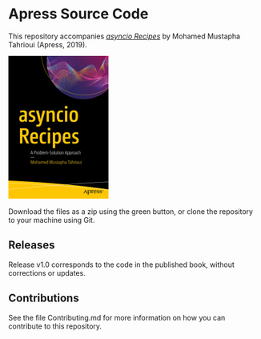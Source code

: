 # Apress Source Code

This repository accompanies [*asyncio Recipes*](https://www.apress.com/9781484244005) by Mohamed Mustapha Tahrioui (Apress, 2019).

[comment]: #cover
![Cover image](9781484244005.jpg)

Download the files as a zip using the green button, or clone the repository to your machine using Git.

## Releases

Release v1.0 corresponds to the code in the published book, without corrections or updates.

## Contributions

See the file Contributing.md for more information on how you can contribute to this repository.